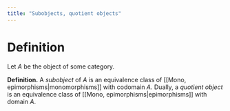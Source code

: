 ```yaml
---
title: "Subobjects, quotient objects"
---
```


# Definition
Let $A$ be the object of some category.

**Definition.** A *subobject* of $A$ is an equivalence class of [[Mono, epimorphisms|monomorphisms]] with codomain $A$. Dually, a *quotient object* is an equivalence class of [[Mono, epimorphisms|epimorphisms]] with domain $A$. 